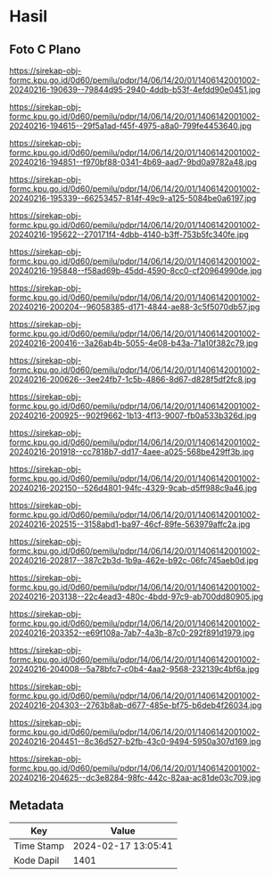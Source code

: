 # Hasil

## Foto C Plano

https://sirekap-obj-formc.kpu.go.id/0d60/pemilu/pdpr/14/06/14/20/01/1406142001002-20240216-190639--79844d95-2940-4ddb-b53f-4efdd90e0451.jpg

https://sirekap-obj-formc.kpu.go.id/0d60/pemilu/pdpr/14/06/14/20/01/1406142001002-20240216-194615--29f5a1ad-f45f-4975-a8a0-799fe4453640.jpg

https://sirekap-obj-formc.kpu.go.id/0d60/pemilu/pdpr/14/06/14/20/01/1406142001002-20240216-194851--f970bf88-0341-4b69-aad7-9bd0a9782a48.jpg

https://sirekap-obj-formc.kpu.go.id/0d60/pemilu/pdpr/14/06/14/20/01/1406142001002-20240216-195339--66253457-814f-49c9-a125-5084be0a6197.jpg

https://sirekap-obj-formc.kpu.go.id/0d60/pemilu/pdpr/14/06/14/20/01/1406142001002-20240216-195622--270171f4-4dbb-4140-b3ff-753b5fc340fe.jpg

https://sirekap-obj-formc.kpu.go.id/0d60/pemilu/pdpr/14/06/14/20/01/1406142001002-20240216-195848--f58ad69b-45dd-4590-8cc0-cf20964990de.jpg

https://sirekap-obj-formc.kpu.go.id/0d60/pemilu/pdpr/14/06/14/20/01/1406142001002-20240216-200204--96058385-d171-4844-ae88-3c5f5070db57.jpg

https://sirekap-obj-formc.kpu.go.id/0d60/pemilu/pdpr/14/06/14/20/01/1406142001002-20240216-200416--3a26ab4b-5055-4e08-b43a-71a10f382c79.jpg

https://sirekap-obj-formc.kpu.go.id/0d60/pemilu/pdpr/14/06/14/20/01/1406142001002-20240216-200626--3ee24fb7-1c5b-4866-8d67-d828f5df2fc8.jpg

https://sirekap-obj-formc.kpu.go.id/0d60/pemilu/pdpr/14/06/14/20/01/1406142001002-20240216-200925--902f9662-1b13-4f13-9007-fb0a533b326d.jpg

https://sirekap-obj-formc.kpu.go.id/0d60/pemilu/pdpr/14/06/14/20/01/1406142001002-20240216-201918--cc7818b7-dd17-4aee-a025-568be429ff3b.jpg

https://sirekap-obj-formc.kpu.go.id/0d60/pemilu/pdpr/14/06/14/20/01/1406142001002-20240216-202150--526d4801-94fc-4329-9cab-d5ff988c9a46.jpg

https://sirekap-obj-formc.kpu.go.id/0d60/pemilu/pdpr/14/06/14/20/01/1406142001002-20240216-202515--3158abd1-ba97-46cf-89fe-563979affc2a.jpg

https://sirekap-obj-formc.kpu.go.id/0d60/pemilu/pdpr/14/06/14/20/01/1406142001002-20240216-202817--387c2b3d-1b9a-462e-b92c-06fc745aeb0d.jpg

https://sirekap-obj-formc.kpu.go.id/0d60/pemilu/pdpr/14/06/14/20/01/1406142001002-20240216-203138--22c4ead3-480c-4bdd-97c9-ab700dd80905.jpg

https://sirekap-obj-formc.kpu.go.id/0d60/pemilu/pdpr/14/06/14/20/01/1406142001002-20240216-203352--e69f108a-7ab7-4a3b-87c0-292f891d1979.jpg

https://sirekap-obj-formc.kpu.go.id/0d60/pemilu/pdpr/14/06/14/20/01/1406142001002-20240216-204008--5a78bfc7-c0b4-4aa2-9568-232139c4bf6a.jpg

https://sirekap-obj-formc.kpu.go.id/0d60/pemilu/pdpr/14/06/14/20/01/1406142001002-20240216-204303--2763b8ab-d677-485e-bf75-b6deb4f26034.jpg

https://sirekap-obj-formc.kpu.go.id/0d60/pemilu/pdpr/14/06/14/20/01/1406142001002-20240216-204451--8c36d527-b2fb-43c0-9494-5950a307d169.jpg

https://sirekap-obj-formc.kpu.go.id/0d60/pemilu/pdpr/14/06/14/20/01/1406142001002-20240216-204625--dc3e8284-98fc-442c-82aa-ac81de03c709.jpg


## Metadata

| Key        | Value               |
| ---------- | ------------------- |
| Time Stamp | 2024-02-17 13:05:41 |
| Kode Dapil | 1401                |



